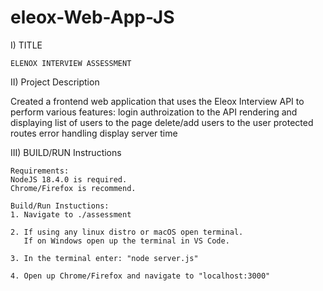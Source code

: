 # eleox-Web-App-JS

I) TITLE

	ELENOX INTERVIEW ASSESSMENT

II) Project Description

Created a frontend web application that uses the Eleox Interview API to perform various features:
	login authroization to the API
	rendering and displaying list of users to the page
	delete/add users to the user
	protected routes
	error handling
	display server time

III) BUILD/RUN Instructions

	Requirements:
	NodeJS 18.4.0 is required.
	Chrome/Firefox is recommend.

	Build/Run Instuctions:
	1. Navigate to ./assessment

	2. If using any linux distro or macOS open terminal.
	   If on Windows open up the terminal in VS Code.

	3. In the terminal enter: "node server.js"

	4. Open up Chrome/Firefox and navigate to "localhost:3000"
